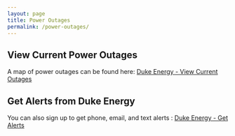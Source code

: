 ```yaml
---
layout: page
title: Power Outages
permalink: /power-outages/
---
```


## View Current Power Outages

A map of power outages can be found here: [Duke Energy - View Current Outages](https://www.duke-energy.com/outages/current-outages)

## Get Alerts from Duke Energy

You can also sign up to get phone, email, and text alerts : [Duke Energy - Get Alerts](https://www.duke-energy.com/outages/alerts)